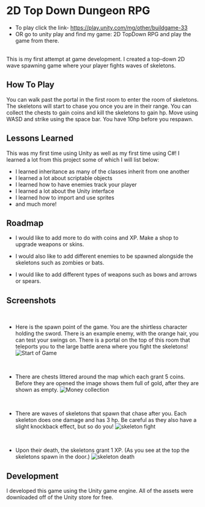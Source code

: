 # 2D Top Down Dungeon RPG
- To play click the link- https://play.unity.com/mg/other/buildgame-33
- OR go to unity play and find my game: 2D TopDown RPG and play the game from there.
<br>
This is my first attempt at game development. I created a top-down 2D wave spawning game where your player fights waves of skeletons. 


## How To Play

You can walk past the portal in the first room to enter the room of skeletons. The skeletons will start to chase you once you are in their range. You can collect the chests to gain coins and kill the skeletons to gain hp. 
Move using WASD and strike using the space bar. You have 10hp before you respawn. 

## Lessons Learned

This was my first time using Unity as well as my first time using C#! I learned a lot from this project some of which I will list below:
- I learned inheritance as many of the classes inherit from one another
- I learned a lot about scriptable objects
- I learned how to have enemies track your player
- I learned a lot about the Unity interface
- I learned how to import and use sprites
- and much more!


## Roadmap

- I would like to add more to do with coins and XP. Make a shop to upgrade weapons or skins. 

- I would also like to add different enemies to be spawned alongside the skeletons such as zombies or bats. 

- I would like to add different types of weapons such as bows and arrows or spears. 


## Screenshots
<br>

- Here is the spawn point of the game. You are the shirtless character holding the sword. There is an example enemy, with the orange hair, you can test your swings on. There is a portal on the top of this room that teleports you to the large battle arena where you fight the skeletons!
![Start of Game](https://github.com/Brandon-Sch/2D-RPG/assets/134080428/0e8bfa94-7988-4f6f-9cd1-f5fcc4c76a05)

<br>

- There are chests littered around the map which each grant 5 coins. Before they are opened the image shows them full of gold, after they are shown as empty.
![Money collection](https://github.com/Brandon-Sch/2D-RPG/assets/134080428/81b006ef-aaae-4c19-837b-3cb2c9013116)

<br>

- There are waves of skeletons that spawn that chase after you. Each skeleton does one damage and has 3 hp. Be careful as they also have a slight knockback effect, but so do you!
![skeleton fight](https://github.com/Brandon-Sch/2D-RPG/assets/134080428/99199c20-0dab-42b2-b5d0-d0694a74a2d5)

<br>

- Upon their death, the skeletons grant 1 XP. (As you see at the top the skeletons spawn in the door.)
![skeleton death](https://github.com/Brandon-Sch/2D-RPG/assets/134080428/de2eb4cb-bbd0-4b80-bb9e-e2b288452957)


## Development

I developed this game using the Unity game engine.
All of the assets were downloaded off of the Unity store for free.
